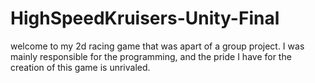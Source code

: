 # HighSpeedKruisers-Unity-Final
welcome to my 2d racing game that was apart of a group project. I was mainly responsible for the programming, and the pride I have for the creation of this game is unrivaled.
